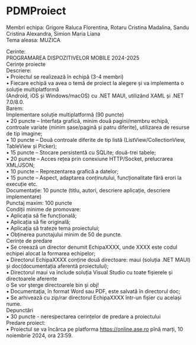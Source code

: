 ﻿# PDMProiect

Membri echipa: Grigore Raluca Florentina, Rotaru Cristina Madalina, Sandu Cristina Alexandra, Simion Maria Liana  
Tema aleasa: MUZICA


Cerinte:  
PROGRAMAREA DISPOZITIVELOR MOBILE 2024-2025  
Cerințe proiecte  
Descriere:  
• Proiectul se realizează în echipă (3-4 membri)  
• Fiecare echipă va avea o temă de proiect la alegere și va implementa o soluție multiplatformă  
(Android, iOS și Windows/macOS) cu .NET MAUI, utilizând XAML și .NET 7.0/8.0.  
Barem:  
Implementare soluție multiplatformă (90 puncte)  
• 20 puncte – Interfața grafică, minim două pagini/membru echipă, controale variate (minim șase/pagină și patru diferite), utilizarea de resurse de tip imagine;  
• 10 puncte – Două controale diferite de tip listă (ListView/CollectionView, TableView și Picker);  
• 15 puncte – Stocare persistentă cu SQLite; două-trei tabele;  
• 20 puncte – Acces rețea prin conexiune HTTP/Socket, prelucrarea XML/JSON;  
• 10 puncte – Reprezentarea grafică a datelor;  
• 15 puncte – Aspect, adaptarea conținutului, funcționalitate fără erori la execuție etc.  
Documentație: 10 puncte (titlu, autori, descriere aplicație, descriere implementare)  
Punctaj maxim: 100 puncte  
Condiții minime de promovare:  
• Aplicația să fie funcțională;  
• Aplicația să fie originală;  
• Aplicația să trateze tema proiectului;  
• Obținerea punctajului minim de 50 de puncte.  
Cerințe de predare  
▪ Se creează un director denumit EchipaXXXX, unde XXXX este codul echipei alocat la formarea echipelor;  
▪ Directorul EchipaXXXX conține două directoare: maui (soluția .NET MAUI) și doc(documentația aferentă proiectului);  
▪ Directorul maui va include soluția Visual Studio cu toate fișierele și directoarele aferente  
o Se vor șterge directoarele bin și obj!  
▪ Documentația, în format Word sau PDF, este salvată în directorul doc;  
▪ Se arhivează cu zip/rar directorul EchipaXXXX într-un fișier cu același nume.  
Depunctări  
▪ 30 puncte - nerespectarea cerințelor de predare a proiectului  
Predare proiect:  
▪ Proiectul se va încărca pe platforma https://online.ase.ro pînă marți, 10 noiembrie 2024, ora 23:59.  
